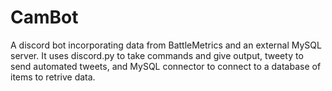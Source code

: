 # CamBot
A discord bot incorporating data from BattleMetrics and an external MySQL server. It uses discord.py to take commands and give output, tweety to send automated tweets, and MySQL connector to connect to a database of items to retrive data. 
